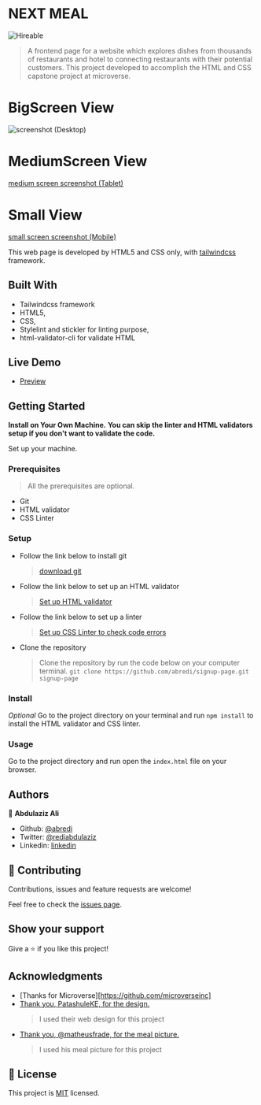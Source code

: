 # NEXT MEAL
![Hireable](https://cdn.rawgit.com/hiendv/hireable/master/styles/default/yes.svg)

> A frontend page for a website which explores dishes from thousands of restaurants and hotel to connecting restaurants with their potential customers.
> This project developed to accomplish the HTML and CSS capstone project at microverse.

# BigScreen View
![screenshot (Desktop)](/assets/docs/screencapture-big.png "Desktop")
# MediumScreen View
[medium screen screenshot (Tablet)](/assets/docs/screencapture-medium.png)
# Small View
[small screen screenshot (Mobile)](/assets/docs/screencapture-small.png)

This web page is developed by HTML5 and CSS only, with [tailwindcss](https://tailwindcss.com/) framework.

## Built With

- Tailwindcss framework
- HTML5,
- CSS,
- Stylelint and stickler for linting purpose,
- html-validator-cli for validate HTML

## Live Demo

-  [Preview](https://raw.githack.com/abredi/nextmeal/static-pages/public/index.html)

## Getting Started

**Install on Your Own Machine.**
**You can skip the linter and HTML validators setup if you don't want to validate the code.**

Set up your machine.

### Prerequisites

  > All the prerequisites are optional.

- Git
- HTML validator
- CSS Linter

### Setup

- Follow the link below to install git
  > [download git](https://git-scm.com/downloads)
- Follow the link below to set up an HTML validator
  > [Set up HTML validator](https://github.com/microverseinc/linters-config/tree/master/html_validator)
- Follow the link below to set up a linter
  > [Set up CSS Linter to check code errors](https://github.com/microverseinc/linters-config/tree/master/css#troubleshooting)
- Clone the repository
  > Clone the repository by run the code below on your computer terminal.
  `git clone https://github.com/abredi/signup-page.git signup-page`

### Install

*Optional*
Go to the project directory on your terminal and run `npm install` to install the HTML validator and CSS linter.

### Usage

Go to the project directory and run open the `index.html` file on your browser.

## Authors

👤 **Abdulaziz Ali**

- Github: [@abredi](https://github.com/abredi)
- Twitter: [@rediabdulaziz](https://twitter.com/rediabdulaziz)
- Linkedin: [linkedin](https://www.linkedin.com/in/abdulaziz-ali-98948011a)



## 🤝 Contributing

Contributions, issues and feature requests are welcome!

Feel free to check the [issues page](issues/).

## Show your support

Give a ⭐️ if you like this project!

## Acknowledgments

- [Thanks for Microverse][https://github.com/microverseinc]
- [Thank you, PatashuleKE, for the design.](https://www.behance.net/gallery/25563385/PatashuleKE)
  > I used their web design for this project
- [Thank you, @matheusfrade, for the meal picture.](https://unsplash.com/@matheusfrade)
  > I used his meal picture for this project

## 📝 License

This project is [MIT](LICENSE) licensed.
